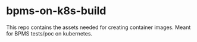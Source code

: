 # bpms-on-k8s-build
This repo contains the assets needed for creating container images. Meant for BPMS tests/poc on kubernetes. 
